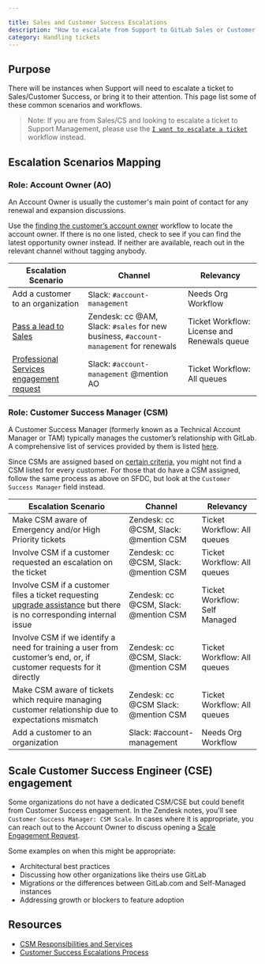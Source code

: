 ```yaml
---

title: Sales and Customer Success Escalations
description: "How to escalate from Support to GitLab Sales or Customer Success"
category: Handling tickets
---
```




## Purpose

There will be instances when Support will need to escalate a ticket to Sales/Customer Success, or bring it to their attention. This page list some of these common scenarios and workflows.

> Note: If you are from Sales/CS and looking to escalate a ticket to Support Management, please use the [`I want to escalate a ticket`](/handbook/support/internal-support/#i-want-to-escalate-a-ticket) workflow instead.

## Escalation Scenarios Mapping

### **Role: Account Owner (AO)**

An Account Owner is usually the customer's main point of contact for any renewal and expansion discussions.

Use the [finding the customer’s account owner](/handbook/support/workflows/looking_up_customer_account_details#finding-the-customers-account-owner) workflow to locate the account owner. If there is no one listed, check to see if you can find the latest opportunity owner instead. If neither are available, reach out in the relevant channel without tagging anybody.

|Escalation Scenario|Channel|Relevancy|
|--|--|--|
|Add a customer to an organization |Slack: `#account-management`|Needs Org Workflow|
|[Pass a lead to Sales](/handbook/support/license-and-renewals/workflows/working_with_sales#specific-workflows-to-pass-to-sales)|Zendesk: cc @AM, Slack: `#sales` for new business, `#account-management` for renewals|Ticket Workflow: License and Renewals queue|
| [Professional Services engagement request](https://about.gitlab.com/services/)|Slack: `#account-management` @mention AO | Ticket Workflow: All queues|

### **Role: Customer Success Manager (CSM)**

A Customer Success Manager (formerly known as a Technical Account Manager or TAM) typically manages the customer’s relationship with GitLab. A comprehensive list of services provided by them is listed [here](/handbook/customer-success/csm/services/#responsibilities-and-services).

Since CSMs are assigned based on [certain criteria](/handbook/customer-success/csm/services/#csm-alignment), you might not find a CSM listed for every customer. For those that do have a CSM assigned, follow the same process as above on SFDC, but look at the `Customer Success Manager` field instead.

|Escalation Scenario|Channel|Relevancy|
|--|--|--|
|Make CSM aware of Emergency and/or High Priority tickets|Zendesk: cc @CSM, Slack: @mention CSM|Ticket Workflow: All queues|
|Involve CSM if a customer requested an escalation on the ticket|Zendesk: cc @CSM, Slack: @mention CSM|Ticket Workflow: All queues|
|Involve CSM if a customer files a ticket requesting [upgrade assistance](/handbook/support/workflows/upgrade-assistance#the-process) but there is no corresponding internal issue|Zendesk: cc @CSM, Slack: @mention CSM|Ticket Workflow: Self Managed|
|Involve CSM if we identify a need for training a user from customer’s end, or, if customer requests for it directly|Zendesk: cc @CSM, Slack: @mention CSM|Ticket Workflow: All queues|
|Make CSM aware of tickets which require managing customer relationship due to expectations mismatch|Zendesk: cc @CSM Slack: @mention CSM|Ticket Workflow: All queues|
|Add a customer to an organization |Slack: #account-management|Needs Org Workflow|

## Scale Customer Success Engineer (CSE) engagement

Some organizations do not have a dedicated CSM/CSE but could benefit from Customer Success engagement. In the Zendesk notes, you'll see `Customer Success Manager: CSM Scale`. In cases where it is appropriate, you can reach out to the Account Owner to discuss opening a [Scale Engagement Request](/handbook/customer-success/csm/segment/scale/scale-operating-rhythm/#scale-engagement-request-process).

Some examples on when this might be appropriate:

- Architectural best practices
- Discussing how other organizations like theirs use GitLab
- Migrations or the differences between GitLab.com and Self-Managed instances
- Addressing growth or blockers to feature adoption

## Resources

- [CSM Responsibilities and Services](/handbook/customer-success/csm/services/#csm-alignment)
- [Customer Success Escalations Process](/handbook/customer-success/csm/escalations/index.html)
